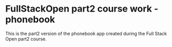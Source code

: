 # FullStackOpen part2 course work - phonebook

This is the part2 version of the phonebook app created during the Full Stack Open part2 course.

